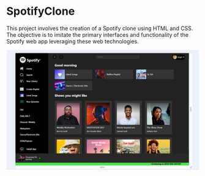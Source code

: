 # SpotifyClone
This project involves the creation of a Spotify clone using HTML and CSS. The objective is to imitate the primary interfaces and functionality of the Spotify web app leveraging these web technologies.

![alt text](image.png)
